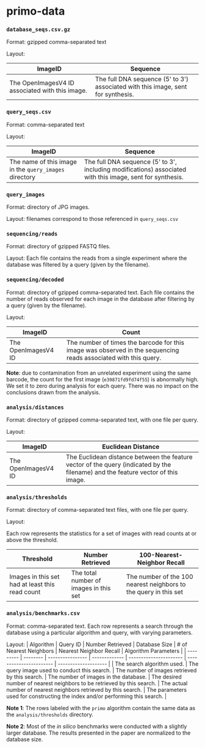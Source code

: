# primo-data

### `database_seqs.csv.gz`

Format: gzipped comma-separated text

Layout:

| ImageID                                         | Sequence                                                                         |
| ----------------------------------------------- | -------------------------------------------------------------------------------- |
| The OpenImagesV4 ID associated with this image. | The full DNA sequence (5' to 3') associated with this image, sent for synthesis. |


### `query_seqs.csv`

Format: comma-separated text

Layout:

| ImageID                                         | Sequence                                                                         |
| ----------------------------------------------- | -------------------------------------------------------------------------------- |
| The name of this image in the `query_images` directory  | The full DNA sequence (5' to 3', including modifications) associated with this image, sent for synthesis. |


### `query_images`

Format: directory of JPG images.

Layout: filenames correspond to those referenced in `query_seqs.csv`


### `sequencing/reads`

Format: directory of gzipped FASTQ files.

Layout: Each file contains the reads from a single experiment where the
database was filtered by a query (given by the filename).


### `sequencing/decoded`

Format: directory of gzipped comma-separated text. Each file contains the number
of reads observed for each image in the database after filtering by a query
(given by the filename).

Layout:

| ImageID | Count |
| ------- | ----- |
| The OpenImagesV4 ID | The number of times the barcode for this image was observed in the sequencing reads associated with this query. |

**Note**: due to contamination from an unrelated experiment using the same barcode, the count for the first image (`e39871fd9fd74f55`) is abnormally high.
We set it to zero during analysis for each query. There was no impact on the conclusions drawn from the analysis.


### `analysis/distances`

Format: directory of gzipped comma-separated text, with one file per query.

Layout:

| ImageID | Euclidean Distance |
| ------- | ------------------ |
| The OpenImagesV4 ID | The Euclidean distance between the feature vector of the query (indicated by the filename) and the feature vector of this image. |


### `analysis/thresholds`

Format: directory of comma-separated text files, with one file per query.

Layout:

Each row represents the statistics for a set of images with read counts at or
above the threshold.

| Threshold | Number Retrieved | 100-Nearest-Neighbor Recall |
| --------- | ---------------- | --------------------------- |
| Images in this set had at least this read count | The total number of images in this set | The number of the 100 nearest neighbors to the query in this set |

### `analysis/benchmarks.csv`

Format: comma-separated text. Each row represents a search through the database
using a particular algorithm and query, with varying parameters.

Layout:
| Algorithm | Query ID | Number Retrieved | Database Size | # of Nearest Neighbors | Nearest Neighbor Recall | Algorithm Parameters |
| --------- | -------- | ---------------- | ------------- | ---------------------- | ----------------------- | -------------------- |
| The search algorithm used. | The query image used to conduct this search. | The number of images retrieved by this search. | The number of images in the database. | The desired number of nearest neighbors to be retrieved by this search. | The actual number of nearest neighbors retrieved by this search. | The parameters used for constructing the index and/or performing this search. |

**Note 1**: The rows labeled with the `primo` algorithm contain the same data as the `analysis/thresholds` directory.

**Note 2**: Most of the *in silico* benchmarks were conducted with a slightly larger database. The results presented in the paper are normalized to the database size.
